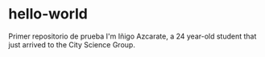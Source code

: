 # hello-world
Primer repositorio de prueba
I'm Iñigo Azcarate, a 24 year-old student that just arrived to the City Science Group.

